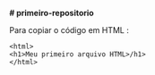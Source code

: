 **# primeiro-repositorio**

Para copiar o código em HTML :
```
<html>
<h1>Meu primeiro arquivo HTML>/h1>
</html>
```

